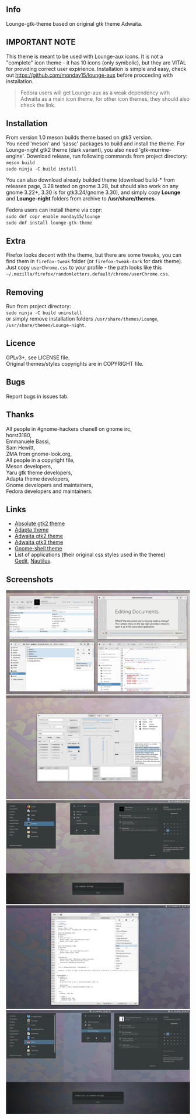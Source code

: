 ## Info
Lounge-gtk-theme based on original gtk theme Adwaita.

## IMPORTANT NOTE
This theme is meant to be used with Lounge-aux icons. It is not a "complete" icon theme - it has 10 icons (only symbolic), but they are VITAL for providing correct user expirience. Installation is simple and easy, check out https://github.com/monday15/lounge-aux before procceding with installation.
> Fedora users will get Lounge-aux as a weak dependency with Adwaita as a main icon theme, for other icon themes, they should also check the link. 

## Installation
From version 1.0 meson builds theme based on gtk3 version.  
You need 'meson' and 'sassc' packages to build and install the theme. For Lounge-night gtk2 theme (dark variant), you also need 'gtk-murrine-engine'. Download release, run following commands from project directory:  
`meson build`  
`sudo ninja -C build install`

You can also download already builded theme (download build-* from releases page, 3.28 tested on gnome 3.28, but should also work on any gnome 3.22+, 3.30 is for gtk3.24/gnome 3.30), and simply copy **Lounge** and **Lounge-night** folders from archive to **/usr/share/themes**.

Fedora users can install theme via copr:  
`sudo dnf copr enable monday15/lounge`  
`sudo dnf install lounge-gtk-theme`

## Extra
Firefox looks decent with the theme, but there are some tweaks, you can find them in `firefox-tweak` folder (or `firefox-tweak-dark` for dark theme). Just copy `userChrome.css` to your profile - the path looks like this `~/.mozilla/firefox/randomletters.default/chrome/userChrome.css`.

## Removing
Run from project directory:  
`sudo ninja -C build uninstall`  
or simply remove installation folders `/usr/share/themes/Lounge`, `/usr/share/themes/Lounge-night`.

## Licence
GPLv3+, see LICENSE file.  
Original themes/styles copyrights are in COPYRIGHT file.

## Bugs
Report bugs in issues tab.

## Thanks
All people in #gnome-hackers chanell on gnome irc,  
horst3180,  
Emmanuele Bassi,  
Sam Hewitt,  
ZMA from gnome-look.org,  
All people in a copyright file,  
Meson developers,  
Yaru gtk theme developers,  
Adapta theme developers,  
Gnome developers and maintainers,  
Fedora developers and maintainers.

## Links
+ [Absolute gtk2 theme](https://www.gnome-look.org/p/1080258/)
+ [Adapta theme](https://github.com/adapta-project/adapta-gtk-theme)
+ [Adwaita gtk2 theme](https://gitlab.gnome.org/GNOME/gnome-themes-extra)
+ [Adwaita gtk3 theme](https://gitlab.gnome.org/GNOME/gtk)
+ [Gnome-shell theme](https://gitlab.gnome.org/GNOME/gnome-shell)
+ List of applications (their original css styles used in the theme)  
[Gedit](https://gitlab.gnome.org/GNOME/gedit), [Nautilus](https://gitlab.gnome.org/GNOME/nautilus).

## Screenshots
![sh1](/screenshots/sh1.png?raw=true)
![sh2](/screenshots/sh2.png?raw=true)
![sh2](/screenshots/sh3.png?raw=true)
![sh4](/screenshots/sh4.png?raw=true)
![sh5](/screenshots/sh5.png?raw=true)

